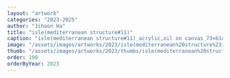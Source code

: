 ```yaml
---
layout: "artwork"
categories: "2023-2025"
author: "Jihoon Ha"
title: "isle(mediterranean structure#11)"
caption: "isle(mediterranean structure#11)_acrylic,oil on canvas_73×61㎝_2023"
image: "/assets/images/artworks/2023/isle(mediterranean%20structure%2311)%20acrylic%2Coil%20on%20canvas%2073x61cm%202023.jpg"
thumb: "/assets/images/artworks/2023/thumbs/isle(mediterranean%20structure%2311)%20acrylic%2Coil%20on%20canvas%2073x61cm%202023.jpg"
order: 190
orderByYear: 2023
---
```

